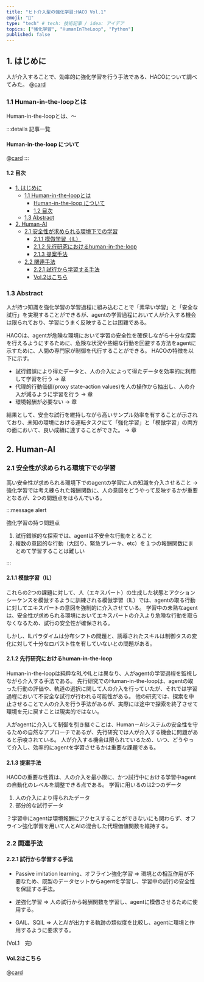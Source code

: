 ```yaml
---
title: "ヒト介入型の強化学習:HACO Vol.1"
emoji: "🎁"
type: "tech" # tech: 技術記事 / idea: アイデア
topics: ["強化学習", "HumanInTheLoop", "Python"]
published: false
---
```

## 1. はじめに

 人が介入することで、効率的に強化学習を行う手法である、HACOについて調べてみた。
 @[card](https://decisionforce.github.io/HACO/)

### 1.1 Human-in-the-loopとは

 Human-in-the-loopとは、～

:::details 記事一覧

#### Human-in-the-loop について

@[card](http://localhost:8000/articles/human-in-the-loop_survey_no1)
:::

#### 1.2 目次

- [1. はじめに](#1-はじめに)
  - [1.1 Human-in-the-loopとは](#11-human-in-the-loopとは)
    - [Human-in-the-loop について](#human-in-the-loop-について)
    - [1.2 目次](#12-目次)
  - [1.3 Abstract](#13-abstract)
- [2. Human-AI](#2-human-ai)
  - [2.1 安全性が求められる環境下での学習](#21-安全性が求められる環境下での学習)
    - [2.1.1 模倣学習（IL）](#211-模倣学習il)
    - [2.1.2 先行研究におけるhuman-in-the-loop](#212-先行研究におけるhuman-in-the-loop)
    - [2.1.3 提案手法](#213-提案手法)
  - [2.2 関連手法](#22-関連手法)
    - [2.2.1 試行から学習する手法](#221-試行から学習する手法)
    - [Vol.2はこちら](#vol2はこちら)

### 1.3 Abstract

 人が持つ知識を強化学習の学習過程に組み込むことで「素早い学習」と「安全な試行」を実現することができるが、agentの学習過程において人が介入する機会は限られており、学習にうまく反映することは困難である。

 HACOは、agentが危険な環境において学習の安全性を確保しながら十分な探索を行えるようにするために、危険な状況や些細な行動を回避する方法をagentに示すために、人間の専門家が制御を代行することができる。
 HACOの特徴を以下に示す。

- 試行錯誤により得たデータと、人の介入によって得たデータを効率的に利用して学習を行う
  →  章
- 代理的行動価値(proxy state-action values)を人の操作から抽出し、人の介入が減るように学習を行う
  →  章
- 環境報酬が必要ない
  →  章

 結果として、安全な試行を維持しながら高いサンプル効率を有することが示されており、未知の環境における運転タスクにて「強化学習」と「模倣学習」の両方の面において、良い成績に達することができた。
  →  章

## 2. Human-AI

### 2.1 安全性が求められる環境下での学習

高い安全性が求められる環境下でのagentの学習に人の知識を介入させること
→強化学習では考え練られた報酬関数に、人の意図をどうやって反映するかが重要となるが、2つの問題点をはらんでいる。

:::message alert

強化学習の持つ問題点

1. 試行錯誤的な探索では、agentは不安全な行動をとること
1. 複数の意図的な行動（大回り、緊急ブレーキ、etc）を１つの報酬関数にまとめて学習することは難しい

:::

#### 2.1.1 模倣学習（IL）

これらの2つの課題に対して、人（エキスパート）の生成した状態とアクションシーケンスを模倣するように訓練される模倣学習（IL）では、agentの取る行動に対してエキスパートの意図を強制的に介入させている。
学習中の未熟なagentは、安全性が求められる環境においてエキスパートの介入より危険な行動を取らなくなるため、試行の安全性が確保される。

しかし、ILパラダイムは分布シフトの問題と、誘導されたスキルは制御タスの変化に対して十分なロバスト性を有していないとの問題がある。

#### 2.1.2 先行研究におけるhuman-in-the-loop

Human-in-the-loopは純粋なRLやILとは異なり、人がagentの学習過程を監視しながら介入する手法である。
先行研究でのHuman-in-the-loopは、agentの取った行動の評価や、軌道の選択に関して人の介入を行っていたが、それでは学習過程において不安全な試行が行われる可能性がある。
他の研究では、探索を中止させることで人の介入を行う手法があるが、実際には途中で探索を終了させて環境を元に戻すことは現実的ではない。

人がagentに介入して制御を引き継ぐことは、Human－AIシステムの安全性を守るための自然なアプローチであるが、先行研究では人が介入する機会に問題があると示唆されている。
人が介入する機会は限られているため、いつ、どうやって介入し、効率的にagentを学習させるかは重要な課題である。

#### 2.1.3 提案手法

HACOの重要な性質は、人の介入を最小限に、かつ試行中における学習中agentの自動化のレベルを調整できる点である。
学習に用いるのは2つのデータ
1. 人の介入により得られたデータ
1. 部分的な試行データ

？学習中にagentは環境報酬にアクセスすることができないにも関わらず、オフライン強化学習を用いて人とAIの混合した代理価値関数を維持する。

### 2.2 関連手法

#### 2.2.1 試行から学習する手法

- Passive imitation learning、オフライン強化学習
 ⇒ 環境との相互作用が不要なため、既製のデータセットからagentを学習し、学習中の試行の安全性を保証する手法。

- 逆強化学習
 ⇒ 人の試行から報酬関数を学習し、agentに模倣させるために使用する。

- GAIL、SQIL
 ⇒ 人とAIが出力する軌跡の類似度を比較し、agentに環境と作用するように要求する。

(Vol.1　完)

 #### Vol.2はこちら
 @[card](http://localhost:8000/articles/human_in_the_loop-haco_no2)
